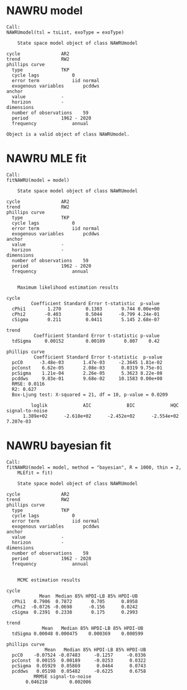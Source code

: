 # NAWRU model

    Call:
    NAWRUmodel(tsl = tsList, exoType = exoType)
    
    	State space model object of class NAWRUmodel
    
    cycle 				AR2
    trend 				RW2
    phillips curve
      type 				TKP
      cycle lags 			0
      error term			iid normal
      exogenous variables		pcddws
    anchor
      value 			-
      horizon 			-
    dimensions
      number of observations	59
      period 			1962 - 2020
      frequency 			annual
    
    Object is a valid object of class NAWRUmodel.

# NAWRU MLE fit

    Call:
    fitNAWRU(model = model)
    
    	State space model object of class NAWRUmodel
    
    cycle 				AR2
    trend 				RW2
    phillips curve
      type 				TKP
      cycle lags 			0
      error term			iid normal
      exogenous variables		pcddws
    anchor
      value 			-
      horizon 			-
    dimensions
      number of observations	59
      period 			1962 - 2020
      frequency 			annual
    
    
    	Maximum likelihood estimation results
    
    cycle
             Coefficient Standard Error t-statistic  p-value
      cPhi1        1.270         0.1303       9.744 0.00e+00
      cPhi2       -0.403         0.5044      -0.799 4.24e-01
      cSigma       0.211         0.0411       5.145 2.68e-07
    
    trend
              Coefficient Standard Error t-statistic p-value
      tdSigma     0.00152        0.00189       0.807    0.42
    
    phillips curve
              Coefficient Standard Error t-statistic  p-value
      pcC0      -3.48e-03       1.47e-03     -2.3645 1.81e-02
      pcConst    6.62e-05       2.08e-03      0.0319 9.75e-01
      pcSigma    1.21e-04       2.26e-05      5.3623 8.22e-08
      pcddws     9.83e-01       9.68e-02     10.1583 0.00e+00
      RMSE: 0.0116
      R2: 0.627
      Box-Ljung test: X-squared = 21, df = 10, p-value = 0.0209
    
             loglik             AIC             BIC             HQC signal-to-noise 
          1.389e+02      -2.618e+02      -2.452e+02      -2.554e+02       7.207e-03 

# NAWRU bayesian fit

    Call:
    fitNAWRU(model = model, method = "bayesian", R = 1000, thin = 2, 
        MLEfit = fit)
    
    	State space model object of class NAWRUmodel
    
    cycle 				AR2
    trend 				RW2
    phillips curve
      type 				TKP
      cycle lags 			0
      error term			iid normal
      exogenous variables		pcddws
    anchor
      value 			-
      horizon 			-
    dimensions
      number of observations	59
      period 			1962 - 2020
      frequency 			annual
    
    
    	MCMC estimation results
    
    cycle
                Mean  Median 85% HPDI-LB 85% HPDI-UB
      cPhi1   0.7906  0.7872       0.705      0.8958
      cPhi2  -0.0726 -0.0698      -0.156      0.0242
      cSigma  0.2391  0.2338       0.175      0.2993
    
    trend
                 Mean   Median 85% HPDI-LB 85% HPDI-UB
      tdSigma 0.00048 0.000475    0.000369    0.000599
    
    phillips curve
                  Mean   Median 85% HPDI-LB 85% HPDI-UB
      pcC0    -0.07524 -0.07483     -0.1257     -0.0336
      pcConst  0.00155  0.00189     -0.0253      0.0322
      pcSigma  0.05929  0.05869      0.0464      0.0743
      pcddws   0.05198  0.05482     -0.6225      0.6758
              MRMSE signal-to-noise 
           0.046210        0.002006 

